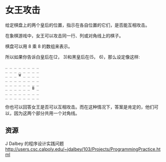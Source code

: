 # 女王攻击

给定棋盘上的两个皇后的位置，指示在各自位置的它们，是否能互相攻击。

在象棋游戏中，女王可以攻击同一行、列或对角线上的棋子。

棋盘可以用 8 乘 8 的数组来表示。

所以如果你告诉白皇后在(2， 3)和黑皇后在(5， 6)，那么设定像这样:

```text
_ _ _ _ _ _ _ _
_ _ _ _ _ _ _ _
_ _ _ W _ _ _ _
_ _ _ _ _ _ _ _
_ _ _ _ _ _ _ _
_ _ _ _ _ _ B _
_ _ _ _ _ _ _ _
_ _ _ _ _ _ _ _
```

你也可以回答女王是否可以互相攻击。而在这种情况下，答案是肯定的，他们可以，因为这两个部分共用一个对角线。

[help-page]: https://exercism.io/tracks/rust/learning
[modules]: https://doc.rust-lang.org/book/2018-edition/ch07-00-modules.html
[cargo]: https://doc.rust-lang.org/book/2018-edition/ch14-00-more-about-cargo.html
[rust-tests]: https://doc.rust-lang.org/book/2018-edition/ch11-02-running-tests.html

## 资源

J Dalbey 的程序设计实践问题<http://users.csc.calpoly.edu/~jdalbey/103/Projects/ProgrammingPractice.html>
